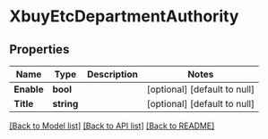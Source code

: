 # XbuyEtcDepartmentAuthority

## Properties
Name | Type | Description | Notes
------------ | ------------- | ------------- | -------------
**Enable** | **bool** |  | [optional] [default to null]
**Title** | **string** |  | [optional] [default to null]

[[Back to Model list]](../README.md#documentation-for-models) [[Back to API list]](../README.md#documentation-for-api-endpoints) [[Back to README]](../README.md)

